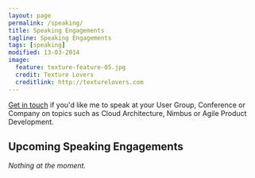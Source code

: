 ```yaml
---
layout: page
permalink: /speaking/
title: Speaking Engagements
tagline: Speaking Engagements
tags: [speaking]
modified: 13-03-2014
image:
  feature: texture-feature-05.jpg
  credit: Texture Lovers
  creditlink: http://texturelovers.com
---
```



[Get in touch](/about) if you'd like me to speak at your User Group, Conference or Company on topics such as Cloud Architecture, Nimbus or Agile Product Development.


## Upcoming Speaking Engagements ##


*Nothing at the moment.*
